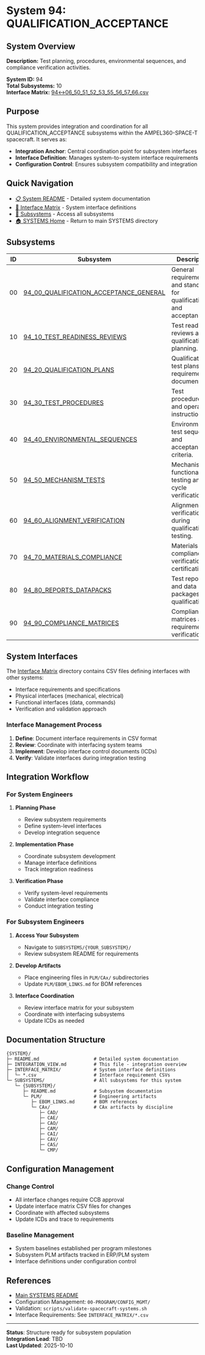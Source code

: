 # System 94: QUALIFICATION_ACCEPTANCE

## System Overview

**Description:** Test planning, procedures, environmental sequences, and compliance verification activities.

**System ID:** 94  
**Total Subsystems:** 10  
**Interface Matrix:** [94↔06_50_51_52_53_55_56_57_66.csv](./INTERFACE_MATRIX/94↔06_50_51_52_53_55_56_57_66.csv)

## Purpose

This system provides integration and coordination for all QUALIFICATION_ACCEPTANCE subsystems within the AMPEL360-SPACE-T spacecraft. It serves as:

- **Integration Anchor**: Central coordination point for subsystem interfaces
- **Interface Definition**: Manages system-to-system interface requirements
- **Configuration Control**: Ensures subsystem compatibility and integration

## Quick Navigation

- [📋 System README](./README.md) - Detailed system documentation
- [🔗 Interface Matrix](./INTERFACE_MATRIX/) - System interface definitions
- [📂 Subsystems](./SUBSYSTEMS/) - Access all subsystems
- [🏠 SYSTEMS Home](../README.md) - Return to main SYSTEMS directory

## Subsystems

| ID | Subsystem | Description |
|----|-----------|-------------|
| 00 | [94_00_QUALIFICATION_ACCEPTANCE_GENERAL](./SUBSYSTEMS/94_00_QUALIFICATION_ACCEPTANCE_GENERAL/) | General requirements and standards for qualification and acceptance. |
| 10 | [94_10_TEST_READINESS_REVIEWS](./SUBSYSTEMS/94_10_TEST_READINESS_REVIEWS/) | Test readiness reviews and qualification planning. |
| 20 | [94_20_QUALIFICATION_PLANS](./SUBSYSTEMS/94_20_QUALIFICATION_PLANS/) | Qualification test plans and requirements documentation. |
| 30 | [94_30_TEST_PROCEDURES](./SUBSYSTEMS/94_30_TEST_PROCEDURES/) | Test procedures and operational instructions. |
| 40 | [94_40_ENVIRONMENTAL_SEQUENCES](./SUBSYSTEMS/94_40_ENVIRONMENTAL_SEQUENCES/) | Environmental test sequences and acceptance criteria. |
| 50 | [94_50_MECHANISM_TESTS](./SUBSYSTEMS/94_50_MECHANISM_TESTS/) | Mechanism functional testing and life cycle verification. |
| 60 | [94_60_ALIGNMENT_VERIFICATION](./SUBSYSTEMS/94_60_ALIGNMENT_VERIFICATION/) | Alignment verification during qualification testing. |
| 70 | [94_70_MATERIALS_COMPLIANCE](./SUBSYSTEMS/94_70_MATERIALS_COMPLIANCE/) | Materials compliance verification and certification. |
| 80 | [94_80_REPORTS_DATAPACKS](./SUBSYSTEMS/94_80_REPORTS_DATAPACKS/) | Test reports and data packages for qualification. |
| 90 | [94_90_COMPLIANCE_MATRICES](./SUBSYSTEMS/94_90_COMPLIANCE_MATRICES/) | Compliance matrices and requirements verification. |

## System Interfaces

The [Interface Matrix](./INTERFACE_MATRIX/) directory contains CSV files defining interfaces with other systems:

- Interface requirements and specifications
- Physical interfaces (mechanical, electrical)
- Functional interfaces (data, commands)
- Verification and validation approach

### Interface Management Process

1. **Define**: Document interface requirements in CSV format
2. **Review**: Coordinate with interfacing system teams
3. **Implement**: Develop interface control documents (ICDs)
4. **Verify**: Validate interfaces during integration testing

## Integration Workflow

### For System Engineers

1. **Planning Phase**
   - Review subsystem requirements
   - Define system-level interfaces
   - Develop integration sequence

2. **Implementation Phase**
   - Coordinate subsystem development
   - Manage interface definitions
   - Track integration readiness

3. **Verification Phase**
   - Verify system-level requirements
   - Validate interface compliance
   - Conduct integration testing

### For Subsystem Engineers

1. **Access Your Subsystem**
   - Navigate to `SUBSYSTEMS/{YOUR_SUBSYSTEM}/`
   - Review subsystem README for requirements

2. **Develop Artifacts**
   - Place engineering files in `PLM/CAx/` subdirectories
   - Update `PLM/EBOM_LINKS.md` for BOM references

3. **Interface Coordination**
   - Review interface matrix for your subsystem
   - Coordinate with interfacing subsystems
   - Update ICDs as needed

## Documentation Structure

```
{SYSTEM}/
├─ README.md                    # Detailed system documentation
├─ INTEGRATION_VIEW.md          # This file - integration overview
├─ INTERFACE_MATRIX/            # System interface definitions
│  └─ *.csv                     # Interface requirement CSVs
└─ SUBSYSTEMS/                  # All subsystems for this system
   └─ {SUBSYSTEM}/
      ├─ README.md              # Subsystem documentation
      └─ PLM/                   # Engineering artifacts
         ├─ EBOM_LINKS.md       # BOM references
         └─ CAx/                # CAx artifacts by discipline
            ├─ CAD/
            ├─ CAE/
            ├─ CAO/
            ├─ CAM/
            ├─ CAI/
            ├─ CAV/
            ├─ CAS/
            └─ CMP/
```

## Configuration Management

### Change Control

- All interface changes require CCB approval
- Update interface matrix CSV files for changes
- Coordinate with affected subsystems
- Update ICDs and trace to requirements

### Baseline Management

- System baselines established per program milestones
- Subsystem PLM artifacts tracked in ERP/PLM system
- Interface definitions under configuration control

## References

- [Main SYSTEMS README](../README.md)
- Configuration Management: `00-PROGRAM/CONFIG_MGMT/`
- Validation: `scripts/validate-spacecraft-systems.sh`
- Interface Requirements: See `INTERFACE_MATRIX/*.csv`

---

**Status**: Structure ready for subsystem population  
**Integration Lead**: TBD  
**Last Updated**: 2025-10-10
